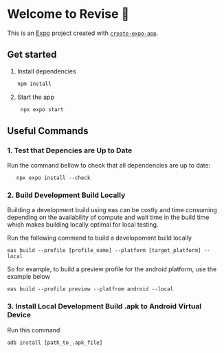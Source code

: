 # Welcome to Revise 👋

This is an [Expo](https://expo.dev) project created with [`create-expo-app`](https://www.npmjs.com/package/create-expo-app).

## Get started

1. Install dependencies

   ```bash
   npm install
   ```

2. Start the app

   ```bash
    npx expo start
   ```

## Useful Commands

### 1. Test that Depencies are Up to Date

Run the command bellow to check that all dependencies are up to date:

```
   npx expo install --check
```

### 2. Build Development Build Locally
Building a development build using eas can be costly and time consuming depending on the availability of compute and wait time in the build time which makes building locally optimal for local testing.

Run the following command to build a developoment build locally

```
eas build --profile [profile_name] --platform [target_platform] --local
```

So for example, to build a preview profile for the android platform, use the example below
```
eas build --profile preview --platfrom android --local
```

### 3. Install Local Development Build .apk to Android Virtual Device

Run this command

```
adb install [path_to_.apk_file]
```